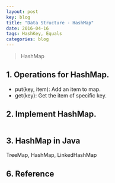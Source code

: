 ```yaml
---
layout: post
key: blog
title: "Data Structure - HashMap"
date: 2016-04-16
tags: HashKey, Equals
categories: blog
---
```


> HashMap

## 1. Operations for HashMap.
* put(key, item): Add an item to map.
* get(key): Get the item of specific key.

## 2. Implement HashMap.
```java
```

## 3. HashMap in Java
TreeMap, HashMap, LinkedHashMap

## 6. Reference
